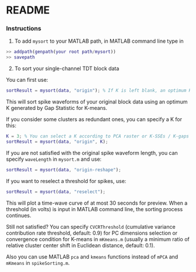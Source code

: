 # README

### Instructions

1. To add `mysort` to your MATLAB path, in MATLAB command line type in

```matlab
>> addpath(genpath(your root path/mysort))
>> savepath
```

2. To sort your single-channel TDT block data

You can first use:

```matlab
sortResult = mysort(data, "origin"); % If K is left blank, an optimum K will be used
```

This will sort spike waveforms of your original block data using an optimum K generated by Gap Statistic for K-means.

If you consider some clusters as redundant ones, you can specify a K for this:

```matlab
K = 3; % You can select a K according to PCA raster or K-SSEs / K-gaps curve, 3 for example
sortResult = mysort(data, "origin", K);
```

If you are not satisfied with the original spike waveform length, you can specify `waveLength` in `mysort.m` and use:

```matlab
sortResult = mysort(data, "origin-reshape");
```

If you want to reselect a threshold for spikes, use:

```matlab
sortResult = mysort(data, "reselect");
```

This will plot a time-wave curve of at most 30 seconds for preview. When a threshold (in volts) is input in MATLAB command line, the sorting process continues.

Still not satisfied? You can specify `CVCRThreshold` (cumulative variance contribution rate threshold, default: 0.9) for PC dimensions selection or convergence condition for K-means in `mKmeans.m` (usually a minimum ratio of relative cluster center shift in Euclidean distance, default: 0.1).

Also you can use MATLAB `pca` and `kmeans` functions instead of `mPCA` and `mKmeans` in `spikeSorting.m`.

